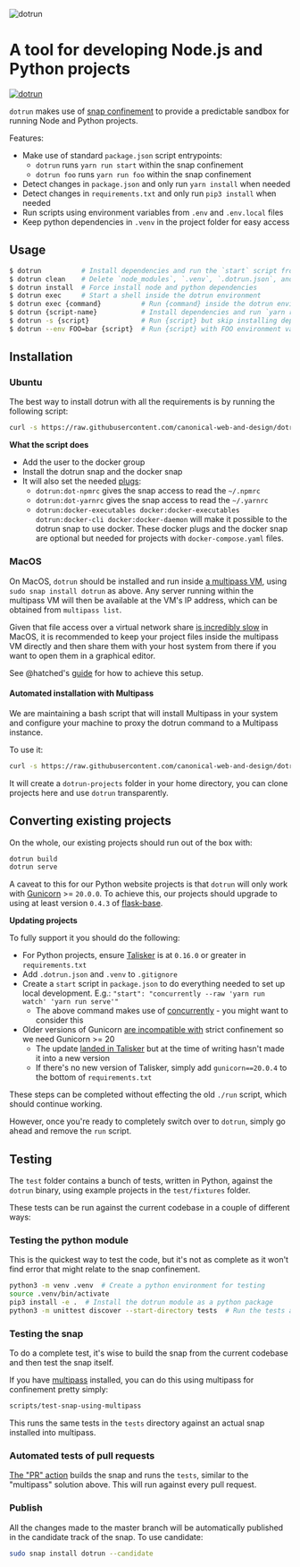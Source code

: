 ![dotrun](https://assets.ubuntu.com/v1/9dcb3655-dotrun.png?w=200)

# A tool for developing Node.js and Python projects

[![dotrun](https://snapcraft.io//dotrun/badge.svg)](https://snapcraft.io/dotrun)

`dotrun` makes use of [snap confinement](https://snapcraft.io/docs/snap-confinement) to provide a predictable sandbox for running Node and Python projects.

Features:

- Make use of standard `package.json` script entrypoints:
  - `dotrun` runs `yarn run start` within the snap confinement
  - `dotrun foo` runs `yarn run foo` within the snap confinement
- Detect changes in `package.json` and only run `yarn install` when needed
- Detect changes in `requirements.txt` and only run `pip3 install` when needed
- Run scripts using environment variables from `.env` and `.env.local` files
- Keep python dependencies in `.venv` in the project folder for easy access

## Usage

```bash
$ dotrun          # Install dependencies and run the `start` script from package.json
$ dotrun clean    # Delete `node_modules`, `.venv`, `.dotrun.json`, and run `yarn run clean`
$ dotrun install  # Force install node and python dependencies
$ dotrun exec     # Start a shell inside the dotrun environment
$ dotrun exec {command}          # Run {command} inside the dotrun environment
$ dotrun {script-name}           # Install dependencies and run `yarn run {script-name}`
$ dotrun -s {script}             # Run {script} but skip installing dependencies
$ dotrun --env FOO=bar {script}  # Run {script} with FOO environment variable
```

## Installation

### Ubuntu

The best way to install dotrun with all the requirements is by running the following script:
```bash
curl -s https://raw.githubusercontent.com/canonical-web-and-design/dotrun/main/scripts/install-dotrun-docker.sh | bash
```

**What the script does**

- Add the user to the docker group
- Install the dotrun snap and the docker snap
- It will also set the needed [plugs](https://snapcraft.io/docs/interface-management):
  - `dotrun:dot-npmrc` gives the snap access to read the `~/.npmrc`
  - `dotrun:dot-yarnrc` gives the snap access to read the `~/.yarnrc`
  - `dotrun:docker-executables docker:docker-executables dotrun:docker-cli docker:docker-daemon` will make it possible to the dotrun snap to use docker. These docker plugs and the docker snap are optional but needed for projects with `docker-compose.yaml` files.

### MacOS

On MacOS, `dotrun` should be installed and run inside [a multipass VM](https://multipass.run/), using `sudo snap install dotrun` as above. Any server running within the multipass VM will then be available at the VM's IP address, which can be obtained from `multipass list`.

Given that file access over a virtual network share [is incredibly slow](https://forums.docker.com/t/file-access-in-mounted-volumes-extremely-slow-cpu-bound/8076) in MacOS, it is recommended to keep your project files inside the multipass VM directly and then share them with your host system from there if you want to open them in a graphical editor.

See @hatched's [guide](https://fromanegg.com/post/2020/02/28/use-ubuntu-on-mac-os-with-multipass/) for how to achieve this setup.

#### Automated installation with Multipass

We are maintaining a bash script that will install Multipass in your system and configure your machine to proxy the dotrun command to a Multipass instance.

To use it:
```bash
curl -s https://raw.githubusercontent.com/canonical-web-and-design/dotrun/main/scripts/install-with-multipass.sh | bash
```

It will create a `dotrun-projects` folder in your home directory, you can clone projects here and use `dotrun` transparently.

## Converting existing projects

On the whole, our existing projects should run out of the box with:

```bash
dotrun build
dotrun serve
```

A caveat to this for our Python website projects is that `dotrun` will only work with [Gunicorn](https://pypi.org/project/gunicorn/) >= `20.0.0`. To achieve this, our projects should upgrade to using at least version `0.4.3` of [flask-base](https://github.com/canonical-web-and-design/canonicalwebteam.flask-base/).

**Updating projects**

To fully support it you should do the following:

- For Python projects, ensure [Talisker](https://pypi.org/project/talisker/) is at `0.16.0` or greater in `requirements.txt`
- Add `.dotrun.json` and `.venv` to `.gitignore`
- Create a `start` script in `package.json` to do everything needed to set up local development. E.g.:
  `"start": "concurrently --raw 'yarn run watch' 'yarn run serve'"`
  - The above command makes use of [concurrently](https://www.npmjs.com/package/concurrently) - you might want to consider this
- Older versions of Gunicorn [are incompatible with](https://forum.snapcraft.io/t/problems-packaging-app-that-uses-gunicorn/11749) strict confinement so we need Gunicorn >= 20
  - The update [landed in Talisker](https://github.com/canonical-ols/talisker/pull/502) but at the time of writing hasn't made it into a new version
  - If there's no new version of Talisker, simply add `gunicorn==20.0.4` to the bottom of `requirements.txt`

These steps can be completed without effecting the old `./run` script, which should continue working.

However, once you're ready to completely switch over to `dotrun`, simply go ahead and remove the `run` script.

## Testing

The `test` folder contains a bunch of tests, written in Python, against the `dotrun` binary, using example projects in the `test/fixtures` folder.

These tests can be run against the current codebase in a couple of different ways:

### Testing the python module

This is the quickest way to test the code, but it's not as complete as it won't find error that might relate to the snap confinement.

```bash
python3 -m venv .venv  # Create a python environment for testing
source .venv/bin/activate
pip3 install -e .  # Install the dotrun module as a python package
python3 -m unittest discover --start-directory tests  # Run the tests against the installed python package
```

### Testing the snap

To do a complete test, it's wise to build the snap from the current codebase and then test the snap itself.

If you have [multipass](https://multipass.run/) installed, you can do this using multipass for confinement pretty simply:

```bash
scripts/test-snap-using-multipass
```

This runs the same tests in the `tests` directory against an actual snap installed into multipass.

### Automated tests of pull requests

[The "PR" action](.github/workflows/pr.yaml) builds the snap and runs the `tests`, similar to the "multipass" solution above. This will run against every pull request.

### Publish

All the changes made to the master branch will be automatically published in the candidate track of the snap. To use candidate:

```bash
sudo snap install dotrun --candidate
```
